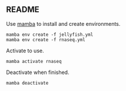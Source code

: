 ## README

Use [mamba](https://github.com/conda-forge/miniforge#mambaforge) to install and
create environments.

```console
mamba env create -f jellyfish.yml 
mamba env create -f rnaseq.yml 
```

Activate to use.

```console
mamba activate rnaseq
```

Deactivate when finished.

```console
mamba deactivate
```
